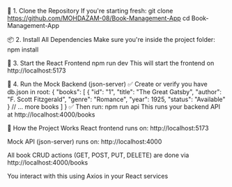 🔁 1. Clone the Repository
If you're starting fresh:
git clone https://github.com/MOHDAZAM-08/Book-Management-App
cd Book-Management-App


📦 2. Install All Dependencies
Make sure you're inside the project folder:
npm install

🧾 3. Start the React Frontend
npm run dev
This will start the frontend on http://localhost:5173

🔌 4. Run the Mock Backend (json-server)
✅ Create or verify you have db.json in root:
{
  "books": [
    {
      "id": "1",
      "title": "The Great Gatsby",
      "author": "F. Scott Fitzgerald",
      "genre": "Romance",
      "year": 1925,
      "status": "Available"
    }
    // ... more books
  ]
}
✅ Then run:
npm run api
This runs your backend API at http://localhost:4000/books

🔗 How the Project Works
React frontend runs on: http://localhost:5173

Mock API (json-server) runs on: http://localhost:4000

All book CRUD actions (GET, POST, PUT, DELETE) are done via http://localhost:4000/books

You interact with this using Axios in your React services

